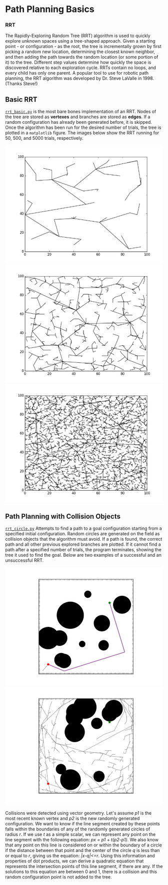 # Path Planning Basics

### RRT
The Rapidly-Exploring Random Tree (RRT) algorithm is used to quickly explore unknown spaces using a tree-shaped approach. Given a starting point - or configuration - as the root, the tree is incrementally grown by first picking a random new location, determining the closest known neighbor, and then adding the path towards the random location (or some portion of it) to the tree. Different step values determine how quickly the space is discovered relative to each exploration cycle. RRTs contain no loops, and every child has only one parent. A popular tool to use for robotic path planning, the RRT algorithm was developed by Dr. Steve LaValle in 1998. (Thanks Steve!)

## Basic RRT
[`rrt_basic.py`](rrt_basic.py) is the most bare bones implementation of an RRT. Nodes of the tree are stored as **vertexes** and branches are stored as **edges**. If a random configuration has already been generated before, it is skipped. Once the algorithm has been run for the desired number of trials, the tree is plotted in a `matplotlib` figure. The images below show the RRT running for 50, 500, and 5000 trials, respectively.

![](img/50_trials.png) ![](img/500_trials.png) ![](img/5000_trials.png)

## Path Planning with Collision Objects
[`rrt_circle.py`](rrt_circle.py) Attempts to find a path to a goal configuration starting from a specified initial configuration. Random circles are generated on the field as collision objects that the algorithm must avoid. If a path is found, the correct path and all other previous explored branches are plotted. If it cannot find a path after a specified number of trials, the program terminates, showing the tree it used to find the goal. Below are two examples of a successful and an unsuccessful RRT.

![](img/path_found.png) ![](img/not_found.png)

Collisions were detected using vector geometry. Let's assume *p1* is the most recent known vertex and *p2* is the new randomly generated configuration. We want to know if the line segment created by these points falls within the boundaries of any of the randomly generated circles of radius *r*. If we use *t* as a simple scalar, we can represent any point on the line segment with the following equation: *px = p1 + t(p2-p1)*. We also know that any point on this line is considered on or within the boundary of a circle if the distance between that point and the center of the circle *q* is less than or equal to *r*, giving us the equation: *|x-q|<=r*. Using this information and properties of dot products, we can derive a quadratic equation that represents the intersection points of this line segment, if there are any. If the solutions to this equation are between 0 and 1, there is a collision and this random configuration point is not added to the tree.
